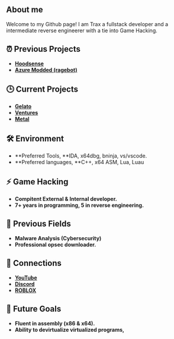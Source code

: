 ## About me
Welcome to my Github page! I am Trax a fullstack developer and a intermediate reverse engineerer with a tie into Game Hacking.

## ⏰ Previous Projects 
- **[Hoodsense](https://www.youtube.com/watch?v=8orJ8hUIczQ)**
- **[Azure Modded (ragebot)](https://discord.gg/azuremodded)**
## 🕒 Current Projects
- **[Gelato](https://discord.gg/7uKhy3ccEd)**
- **[Ventures](https://discord.gg/invite/v3n)**
- **[Metal](https://discord.gg/DPwtMjMe)**
## 🛠️ Environment
- **Preferred Tools, **IDA, x64dbg, bninja, vs/vscode.
- **Preferred languages, **C++, x64 ASM, Lua, Luau
## ⚡ Game Hacking
- **Compitent External & Internal developer.**
- **7+ years in programming, 5 in reverse engineering.**
## 🔭 Previous Fields
- **Malware Analysis (Cybersecurity)**
- **Professional opsec downloader.**
## 💬 Connections
- **[YouTube](https://www.youtube.com/@traxcancode)**
- **[Discord](https://discord.com/users/1274005742076035164)**
- **[ROBLOX](https://www.roblox.com/users/2647531350/profile)**
## 🌱 Future Goals
- **Fluent in assembly (x86 & x64).**
- **Ability to devirtualize virtualized programs,**
<!--
**Traxcancode/Traxcancode** is a ✨ _special_ ✨ repository because its `README.md` (this file) appears on your GitHub profile.

Here are some ideas to get you started:

- 🔭 I’m currently working on ...
- 🌱 I’m currently learning ...
- 👯 I’m looking to collaborate on ...
- 🤔 I’m looking for help with ...
- 💬 Ask me about ...
- 📫 How to reach me: ...
- 😄 Pronouns: ...
- ⚡ Fun fact: ...
-->
